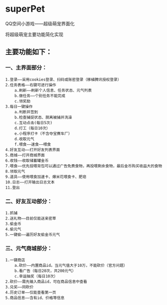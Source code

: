 # superPet
QQ空间小游戏——超级萌宠界面化

将超级萌宠主要功能简化实现
## 主要功能如下：
### 一、主界面部分：
    1.登录——采用cookies登录、扫码或账密登录（移植腾讯授权登录）
    2.任务表格——右键可进行操作
        a.刷新——刷新个人信息、任务状态、元气列表
        b.做任务——个别任务不能完成
        c.领奖励
    3.每日一键操作
        a.判断并签到
        b.检查捕捉状态、脱离被捕并洗澡
        c.互动点击(每日5次)
        d.打工（每日10次）
        e.小程序打卡（不含夺宝赛车厂）
        d.收取元气
        f.喂食——速食——喂食
    4.好友互动——打开好友列表界面
    5.商城——打开商城界面
    6.收钱——收取储蓄罐金币
    7.喂食——优先投喂背包可以通过广告免费食物，再投喂剩余食物，最后金币购买收益大的食物
    8.领取元气
    9.道具——使用喂食加速卡、爆米花喂食卡、肥皂
    10.日志——打开输出日志文本
    11.登出
### 二、好友互动部分：
    1.抓捕
    2.送礼物——目前仅能送亲密草
    3.偷金币
    4.偷元气
    5.一键偷——遍历好友偷金币元气
### 三、元气商城部分：
    1.一键商店
        a.砍价——内置商品id。当元气值大于10万，不能砍价（官方问题）
        b.看广告（每日20次，共200元气）
        c.幸运抽奖（每日10次）
    2.砍价——需先输入商品id，可在商品信息中查看
    3.兑奖——同砍价
    4.历史订单——仅能查看第一页
    5.商品信息——含有id、价格等信息
  
